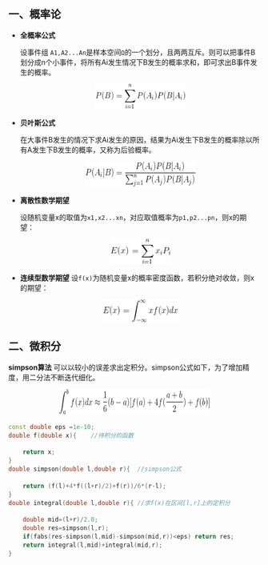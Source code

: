 ## 一、概率论
* **全概率公式**

    设事件组 `A1,A2...An`是样本空间`Ω`的一个划分，且两两互斥。则可以把事件B划分成n个小事件，将所有Ai发生情况下B发生的概率求和，即可求出B事件发生的概率。
    <br><p style="text-align:center"><img src="_image/gai_1.png" width="180" height="50"></p>

* **贝叶斯公式**

    在大事件B发生的情况下求Ai发生的原因，结果为Ai发生下B发生的概率除以所有A发生下B发生的概率，又称为后验概率。
    <br><p style="text-align:center"><img src="_image/gai_2.gif" width="220" height="50"></p>

* **离散性数学期望**

    设随机变量x的取值为`x1,x2...xn`，对应取值概率为`p1,p2...pn`，则x的期望：
    <br><p style="text-align:center"><img src="_image/gai_3.gif" width="120" height="50"></p>

* **连续型数学期望**
    设`f(x)`为随机变量x的概率密度函数，若积分绝对收敛，则x的期望：
    <br><p style="text-align:center"><img src="_image/gai_4.gif" width="150" height="45"></p>

## 二、微积分
**simpson算法** 可以以较小的误差求出定积分。simpson公式如下，为了增加精度，用二分法不断迭代细化。
<br><p style="text-align:center"><img src="_image/gai_5.gif" width="300" height="50"></p>

```c++
const double eps =1e-10;
double f(double x){    //待积分的函数

    return x;
}
double simpson(double l,double r){  //simpson公式

    return (f(l)+4*f((l+r)/2)+f(r))/6*(r-l);
}
double integral(double l,double r){ //求f(x)在区间[l,r]上的定积分

    double mid=(l+r)/2.0;
    double res=simpson(l,r);
    if(fabs(res-simpson(l,mid)-simpson(mid,r))<eps) return res;
    return integral(l,mid)+integral(mid,r);
}
```




